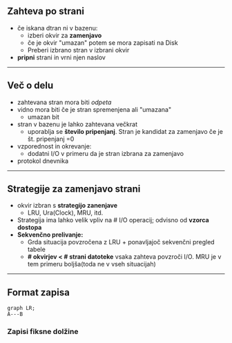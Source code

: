 ## Zahteva po strani
- če iskana dtran ni v bazenu:
	- izberi okvir za **zamenjavo**
	- če je okvir "umazan" potem se mora zapisati na Disk
	- Preberi izbrano stran v izbrani okvir
- **pripni** strani in vrni njen naslov
---
## Več o delu
- zahtevana stran mora biti *odpeta*
- vidno mora biti če je stran spremenjena ali "umazana"
	- umazan bit
- stran v bazenu je lahko zahtevana večkrat
	- uporablja se **število pripenjanj**.  Stran je kandidat za zamenjavo če je št. pripenjanj =0
- vzporednost in okrevanje:
	- dodatni I/O v primeru da je stran izbrana za zamenjavo
- protokol dnevnika
---
## Strategije za zamenjavo strani
- okvir izbran s **strategijo zanenjave**
	- LRU, Ura(Clock), MRU, itd.
- Strategija ima lahko velik vpliv na # I/O operacij; odvisno od **vzorca dostopa**
- **Sekvenčno prelivanje:**
	- Grda situacija povzročena z LRU + ponavljajoč sekvenčni pregled tabele
	- **# okvirjev < # strani datoteke** vsaka zahteva povzroči I/O. MRU je v tem primeru boljša(toda ne v vseh situacijah)
---
## Format zapisa
```mermaid
graph LR;
A---B
```
### Zapisi fiksne dolžine
